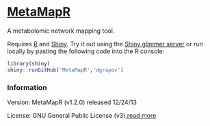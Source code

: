 [MetaMapR](http://spark.rstudio.com/dgrapov/MetaMapR/) 
========

A metabolomic network mapping tool.

Requires [R](http://cran.us.r-project.org/) and [Shiny](https://github.com/rstudio/shiny-server). 
Try it out using the [Shiny glimmer server](http://spark.rstudio.com/dgrapov/MetaMapR/) 
or run locally by pasting the following code into the R console:
 ```r
library(shiny)
shiny::runGitHub('MetaMapR','dgrapov')
 ```

### Information
Version: MetaMapR (v1.2.0) released 12/24/13

License: GNU General Public License (v3),[read more](https://github.com/dgrapov/MetaMapR/blob/master/LICENSE)
